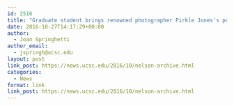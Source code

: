 ```yaml
---
id: 2516
title: "Graduate student brings renowned photographer Pirkle Jones's personal archive to the public"
date: 2016-10-27T14:17:29+00:00
author:
  - Joan Springhetti
author_email:
  - jspringh@ucsc.edu
layout: post
link_post: https://news.ucsc.edu/2016/10/nelson-archive.html
categories:
  - News
format: link
link_post: https://news.ucsc.edu/2016/10/nelson-archive.html
---
```

